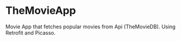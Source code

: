 # TheMovieApp
Movie App that fetches popular movies from Api (TheMovieDB). Using Retrofit and Picasso. 
